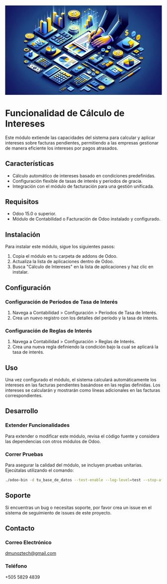 ![alt text](Financial_Management_Banner.png)
# Funcionalidad de Cálculo de Intereses

Este módulo extiende las capacidades del sistema para calcular y aplicar intereses sobre facturas pendientes, permitiendo a las empresas gestionar de manera eficiente los intereses por pagos atrasados.

## Características

- Cálculo automático de intereses basado en condiciones predefinidas.
- Configuración flexible de tasas de interés y periodos de gracia.
- Integración con el módulo de facturación para una gestión unificada.

## Requisitos

- Odoo 15.0 o superior.
- Módulo de Contabilidad o Facturación de Odoo instalado y configurado.

## Instalación

Para instalar este módulo, sigue los siguientes pasos:

1. Copia el módulo en tu carpeta de addons de Odoo.
2. Actualiza la lista de aplicaciones dentro de Odoo.
3. Busca "Cálculo de Intereses" en la lista de aplicaciones y haz clic en instalar.

## Configuración

### Configuración de Períodos de Tasa de Interés

1. Navega a Contabilidad > Configuración > Períodos de Tasa de Interés.
2. Crea un nuevo registro con los detalles del período y la tasa de interés.

### Configuración de Reglas de Interés

1. Navega a Contabilidad > Configuración > Reglas de Interés.
2. Crea una nueva regla definiendo la condición bajo la cual se aplicará la tasa de interés.

## Uso

Una vez configurado el módulo, el sistema calculará automáticamente los intereses en las facturas pendientes basándose en las reglas definidas. Los intereses se calcularán y mostrarán como líneas adicionales en las facturas correspondientes.

## Desarrollo

### Extender Funcionalidades

Para extender o modificar este módulo, revisa el código fuente y considera las dependencias con otros módulos de Odoo.

### Correr Pruebas

Para asegurar la calidad del módulo, se incluyen pruebas unitarias. Ejecútalas utilizando el comando:

```sh
./odoo-bin -d tu_base_de_datos --test-enable --log-level=test --stop-after-init -i interest
```

## Soporte

Si encuentras un bug o necesitas soporte, por favor crea un issue en el sistema de seguimiento de issues de este proyecto. 

## Contacto
### Correo Electrónico

dmunoztech@gmail.com

### Teléfono

+505 5829 4839



